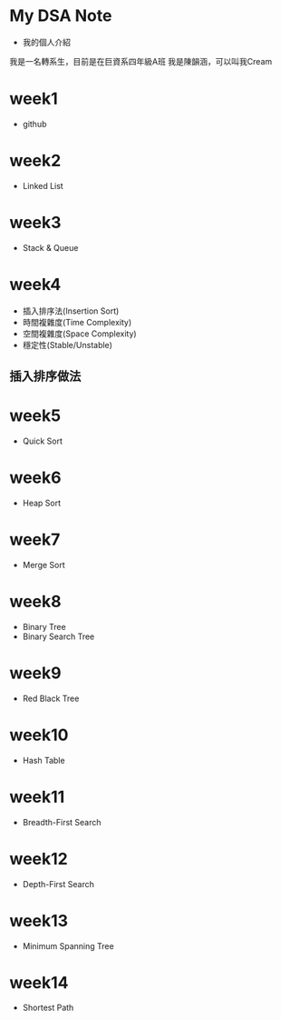 # My DSA Note
 - 我的個人介紹
 
我是一名轉系生，目前是在巨資系四年級A班
我是陳韻涵，可以叫我Cream

# week1
 - github 

# week2
 - Linked List

# week3 
 - Stack & Queue

# week4
 - 插入排序法(Insertion Sort)
 - 時間複雜度(Time Complexity)
 - 空間複雜度(Space Complexity)
 - 穩定性(Stable/Unstable)

## 插入排序做法

# week5
 - Quick Sort
 
# week6
 - Heap Sort

# week7
 - Merge Sort

# week8
 - Binary Tree
 - Binary Search Tree

# week9
 - Red Black Tree
 
# week10
 - Hash Table
 
# week11
 - Breadth-First Search

# week12
 - Depth-First Search

# week13
 - Minimum Spanning Tree

# week14
 - Shortest Path


